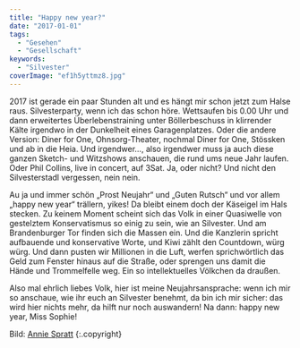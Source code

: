 ```yaml
---
title: "Happy new year?"
date: "2017-01-01"
tags:
  - "Gesehen"
  - "Gesellschaft"
keywords:
  - "Silvester"
coverImage: "ef1h5yttmz8.jpg"
---
```


2017 ist gerade ein paar Stunden alt und es hängt mir schon jetzt zum Halse raus. Silvesterparty, wenn ich das schon höre. Wettsaufen bis 0.00 Uhr und dann erweitertes Überlebenstraining unter Böllerbeschuss in klirrender Kälte irgendwo in der Dunkelheit eines Garagenplatzes. Oder die andere Version: Diner for One, Ohnsorg-Theater, nochmal Diner for One, Stössken und ab in die Heia. Und irgendwer…, also irgendwer muss ja auch diese ganzen Sketch- und Witzshows anschauen, die rund ums neue Jahr laufen. Oder Phil Collins, live in concert, auf 3Sat. Ja, oder nicht? Und nicht den Silvesterstadl vergessen, nein nein.

Au ja und immer schön „Prost Neujahr“ und „Guten Rutsch“ und vor allem „happy new year“ trällern, yikes! Da bleibt einem doch der Käseigel im Hals stecken. Zu keinem Moment scheint sich das Volk in einer Quasiwelle von gestelztem Konservatismus so einig zu sein, wie an Silvester. Und am Brandenburger Tor finden sich die Massen ein. Und die Kanzlerin spricht aufbauende und konservative Worte, und Kiwi zählt den Countdown, würg würg. Und dann pusten wir Millionen in die Luft, werfen sprichwörtlich das Geld zum Fenster hinaus auf die Straße, oder sprengen uns damit die Hände und Trommelfelle weg. Ein so intellektuelles Völkchen da draußen.

Also mal ehrlich liebes Volk, hier ist meine Neujahrsansprache: wenn ich mir so anschaue, wie ihr euch an Silvester benehmt, da bin ich mir sicher: das wird hier nichts mehr, da hilft nur noch auswandern! Na dann: happy new year, Miss Sophie!

Bild:  [Annie Spratt](https://unsplash.com/@anniespratt) {:.copyright}

